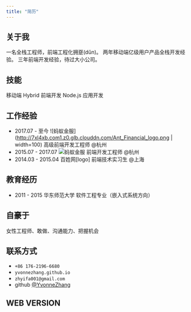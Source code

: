 ```yaml
---
title: "简历"
---
```


## 关于我
一名全栈工程师，前端工程化拥趸(dǔn)。
两年移动端亿级用户产品全栈开发经验。
三年前端开发经验，待过大小公司。

## 技能
移动端 Hybrid 前端开发
Node.js 应用开发

## 工作经验
- 2017.07  - 至今 ![蚂蚁金服](http://7xl4xb.com1.z0.glb.clouddn.com/Ant_Financial_logo.png | width=100) 高级前端开发工程师 @杭州
- 2015.07  - 2017.07 ![蚂蚁金服](http://7xl4xb.com1.z0.glb.clouddn.com/Ant_Financial_logo.png) 前端开发工程师 @杭州
- 2014.03 - 2015.04 百姓网[logo] 前端技术实习生 @上海
## 教育经历
- 2011 - 2015 华东师范大学 软件工程专业（嵌入式系统方向）

## 自豪于
女性工程师、敢做、沟通能力、把握机会

## 联系方式
- `+86 176-2196-6680`
- `yvonnezhang.github.io`
- `zhyifa001@gmail.com`
- github [@YvonneZhang](https://github.com/YvonneZhang)

## WEB VERSION
